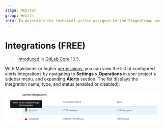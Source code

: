 ```yaml
---
stage: Monitor
group: Health
info: To determine the technical writer assigned to the Stage/Group associated with this page, see https://about.gitlab.com/handbook/engineering/ux/technical-writing/#assignments
---
```


# Integrations **(FREE)**

> [Introduced](https://gitlab.com/gitlab-org/gitlab/-/issues/245331) in [GitLab Core](https://about.gitlab.com/pricing/) 13.5.

With Maintainer or higher [permissions](../../user/permissions.md), you can view
the list of configured alerts integrations by navigating to
**Settings > Operations** in your project's sidebar menu, and expanding **Alerts** section.
The list displays the integration name, type, and status (enabled or disabled):

![Current Integrations](img/integrations_list_v13_5.png)
